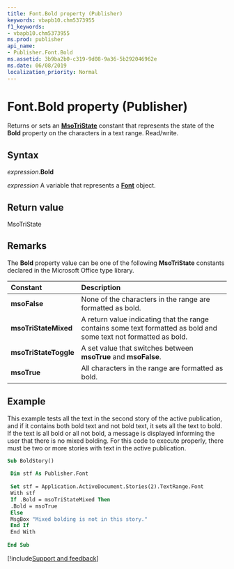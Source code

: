 ```yaml
---
title: Font.Bold property (Publisher)
keywords: vbapb10.chm5373955
f1_keywords:
- vbapb10.chm5373955
ms.prod: publisher
api_name:
- Publisher.Font.Bold
ms.assetid: 3b9ba2b0-c319-9d08-9a36-5b292046962e
ms.date: 06/08/2019
localization_priority: Normal
---
```



# Font.Bold property (Publisher)

Returns or sets an **[MsoTriState](Office.MsoTriState.md)** constant that represents the state of the **Bold** property on the characters in a text range. Read/write.


## Syntax

_expression_.**Bold**

_expression_ A variable that represents a **[Font](Publisher.Font.md)** object.


## Return value

MsoTriState


## Remarks

The **Bold** property value can be one of the following **MsoTriState** constants declared in the Microsoft Office type library.

|Constant|Description|
|:-----|:-----|
| **msoFalse**|None of the characters in the range are formatted as bold.|
| **msoTriStateMixed**|A return value indicating that the range contains some text formatted as bold and some text not formatted as bold.|
| **msoTriStateToggle**|A set value that switches between **msoTrue** and **msoFalse**.|
| **msoTrue**|All characters in the range are formatted as bold.|

## Example

This example tests all the text in the second story of the active publication, and if it contains both bold text and not bold text, it sets all the text to bold. If the text is all bold or all not bold, a message is displayed informing the user that there is no mixed bolding. For this code to execute properly, there must be two or more stories with text in the active publication.

```vb
Sub BoldStory() 
 
 Dim stf As Publisher.Font 
 
 Set stf = Application.ActiveDocument.Stories(2).TextRange.Font 
 With stf 
 If .Bold = msoTriStateMixed Then 
 .Bold = msoTrue 
 Else 
 MsgBox "Mixed bolding is not in this story." 
 End If 
 End With 
 
End Sub
```

[!include[Support and feedback](~/includes/feedback-boilerplate.md)]